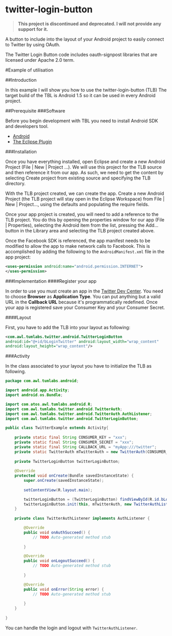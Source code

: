 twitter-login-button
====================

> **This project is discontinued and deprecated. I will not provide any support for it.**

A button to include into the layout of your Android project to easily connect to Twitter by using OAuth.

The Twitter Login Button code includes oauth-signpost libraries that are licensed under Apache 2.0 term.

#Example of utilisation

##Introduction

In this example I will show you how to use the twitter-login-button (TLB)
The target build of the TBL is Android 1.5 so it can be used in every Android project.

##Prerequisite
###Software

Before you begin development with TBL you need to install Android SDK and developers tool.
 * [Android](http://developer.android.com/sdk/index.html)
 * [The Eclipse Plugin](http://developer.android.com/sdk/eclipse-adt.html)

###Installation

Once you have everything installed, open Eclipse and create a new Android Project (File | New | Project ...). We will use this project for the TLB source and then reference it from our app. As such, we need to get the content by selecting Create project from existing source and specifying the TLB directory.

With the TLB project created, we can create the app. Create a new Android Project (the TLB project will stay open in the Eclipse Workspace) from File | New | Project..., using the defaults and populating the require fields.

Once your app project is created, you will need to add a reference to the TLB project. You do this by opening the properties window for our app (File | Properties), selecting the Android item from the list, pressing the Add... button in the Library area and selecting the TLB project created above.

Once the Facebook SDK is referenced, the app manifest needs to be modified to allow the app to make network calls to Facebook. This is accomplished by adding the following to the `AndroidManifest.xml` file in the app project:
```xml
<uses-permission android:name="android.permission.INTERNET">
</uses-permission>
```

###Implementation
####Register your app

In order to use you must create an app in the [Twitter Dev Center](https://dev.twitter.com/).
You need to choose **Browser** as **Application Type**.
You can put anything but a valid URL in the **Callback URL** because it's programmatically redefined. 
Once your app is registered save your Consumer Key and your Consumer Secret.

####Layout

First, you have to add the TLB into your layout as following:
```xml
<com.awl.tumlabs.twitter.android.TwitterLoginButton
android:id="@+id/bLoginTwitter" android:layout_width="wrap_content"
android:layout_height="wrap_content"/>
```

###Activity

In the class associated to your layout you have to initialize the TLB as following.

```java
package com.awl.tumlabs.android;

import android.app.Activity;
import android.os.Bundle;

import com.atos.awl.tumlabs.android.R;
import com.awl.tumlabs.twitter.android.TwitterAuth;
import com.awl.tumlabs.twitter.android.TwitterAuth.AuthListener;
import com.awl.tumlabs.twitter.android.TwitterLoginButton;

public class TwitterExample extends Activity{
  
	private static final String CONSUMER_KEY = "xxx";
	private static final String CONSUMER_SECRET = "xxx";
	private static final String CALLBACK_URL = "myApp:///twitter";
	private static TwitterAuth mTwitterAuth = new TwitterAuth(CONSUMER_KEY, CONSUMER_SECRET, CALLBACK_URL);
	
	private TwitterLoginButton twitterLoginButton;
	
	@Override
	protected void onCreate(Bundle savedInstanceState) {
		super.onCreate(savedInstanceState);
		
		setContentView(R.layout.main);

		twitterLoginButton = (TwitterLoginButton) findViewById(R.id.bLoginTwitter);
		twitterLoginButton.init(this, mTwitterAuth, new TwitterAuthListener());
	}
	
	private class TwitterAuthListener implements AuthListener {

		@Override
		public void onAuthSucceed() {
			// TODO Auto-generated method stub
			
		}

		@Override
		public void onLogoutSucceed() {
			// TODO Auto-generated method stub
			
		}

		@Override
		public void onError(String error) {
			// TODO Auto-generated method stub
			
		}
	}
	
}
```

You can handle the login and logout with `TwitterAuthListener`.
